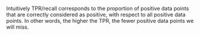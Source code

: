    Intuitively TPR/recall corresponds to the proportion of positive data points that are correctly considered as positive, with respect to all positive data points. In other words, the higher the TPR, the fewer positive data points we will miss.
   
